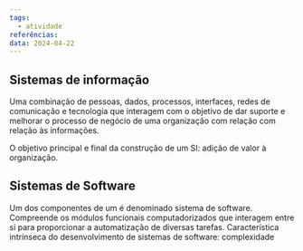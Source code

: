```yaml
---
tags:
  - atividade
referências: 
data: 2024-04-22
---
```


## Sistemas de informação

Uma combinação de pessoas, dados, processos, interfaces, redes de comunicação e tecnologia que interagem com o objetivo de dar suporte e melhorar o processo de negócio de uma organização com relação com relação às informações.

O objetivo principal e final da construção de um SI: adição de valor à organização.

## Sistemas de Software

Um dos componentes de um é denominado sistema de software. Compreende os módulos funcionais computadorizados que interagem entre si para proporcionar a automatização de diversas tarefas. Característica intrínseca do desenvolvimento de sistemas de software: complexidade

